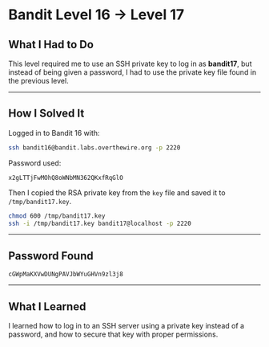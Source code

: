 # Bandit Level 16 → Level 17

## What I Had to Do  
This level required me to use an SSH private key to log in as **bandit17**, but instead of being given a password, I had to use the private key file found in the previous level.

---

## How I Solved It  
Logged in to Bandit 16 with:

```bash
ssh bandit16@bandit.labs.overthewire.org -p 2220
```

Password used:
```
x2gLTTjFwMOhQ8oWNbMN362QKxfRqGlO
```

Then I copied the RSA private key from the `key` file and saved it to `/tmp/bandit17.key`.

```bash
chmod 600 /tmp/bandit17.key
ssh -i /tmp/bandit17.key bandit17@localhost -p 2220
```

---

## Password Found  
```
cGWpMaKXVwDUNgPAVJbWYuGHVn9zl3j8
```

---

## What I Learned  
I learned how to log in to an SSH server using a private key instead of a password, and how to secure that key with proper permissions.
